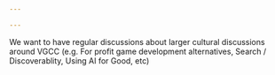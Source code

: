 ```yaml
---

---
```


We want to have regular discussions about larger cultural discussions around VGCC (e.g. For profit game development alternatives, Search / Discoverablity, Using AI for Good, etc)